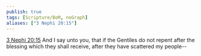 ```yaml
---
publish: true
tags: [Scripture/BoM, noGraph]
aliases: ["3 Nephi 20:15"]
---
```

[3 Nephi 20:15](https://churchofjesuschrist.org/study/scriptures/bofm/3-ne/20?lang=eng&id=p15#p15) And I say unto you, that if the Gentiles do not repent after the blessing which they shall receive, after they have scattered my people--

